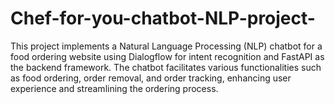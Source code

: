 # Chef-for-you-chatbot-NLP-project-
This project implements a Natural Language Processing (NLP) chatbot for a food ordering website using Dialogflow for intent recognition and FastAPI as the backend framework. The chatbot facilitates various functionalities such as food ordering, order removal, and order tracking, enhancing user experience and streamlining the ordering process.
